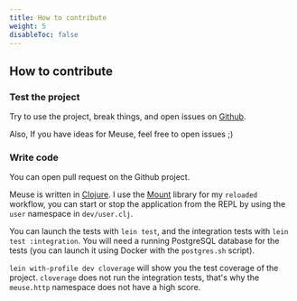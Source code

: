 ```yaml
---
title: How to contribute
weight: 5
disableToc: false
---
```


## How to contribute

### Test the project

Try to use the project, break things, and open issues on [Github](https://github.com/mcorbin/meuse).

Also, If you have ideas for Meuse, feel free to open issues ;)

### Write code

You can open pull request on the Github project.

Meuse is written in [Clojure](https://clojure.org/). I use the [Mount](https://github.com/tolitius/mount) library for my `reloaded` workflow, you can start or stop the application from the REPL by using the `user` namespace in `dev/user.clj`.

You can launch the tests with `lein test`, and the integration tests with `lein test :integration`. You will need a running PostgreSQL database for the tests (you can launch it using Docker with the `postgres.sh` script).

`lein with-profile dev cloverage` will show you the test coverage of the project. `cloverage` does not run the integration tests, that's why the `meuse.http` namespace does not have a high score.
